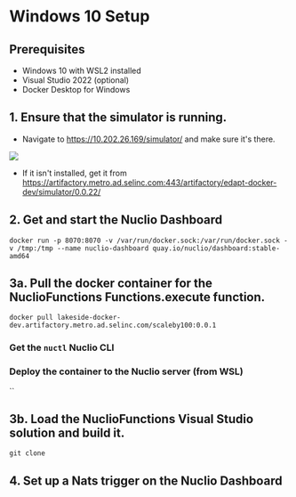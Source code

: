 # Windows 10 Setup

## Prerequisites

* Windows 10 with WSL2 installed
* Visual Studio 2022 (optional)
* Docker Desktop for Windows

## 1. Ensure that the simulator is running.

* Navigate to <https://10.202.26.169/simulator/> and make sure it's there.

![](file:///G:/PullmanGit/NUCLIO/NuclioDotNetTutorials/Part-4/img/sim-screenshot.png)

* If it isn't installed, get it from <https://artifactory.metro.ad.selinc.com:443/artifactory/edapt-docker-dev/simulator/0.0.22/>

## 2. Get and start the Nuclio Dashboard

`docker run -p 8070:8070 -v /var/run/docker.sock:/var/run/docker.sock -v /tmp:/tmp --name nuclio-dashboard quay.io/nuclio/dashboard:stable-amd64`

## 3a. Pull the docker container for the NuclioFunctions Functions.execute function.

`docker pull lakeside-docker-dev.artifactory.metro.ad.selinc.com/scaleby100:0.0.1`

### Get the `nuctl` Nuclio CLI

### Deploy the container to the Nuclio server (from WSL)

``
## 3b. Load the NuclioFunctions Visual Studio solution and build it.

`git clone `

## 4. Set up a Nats trigger on the Nuclio Dashboard


